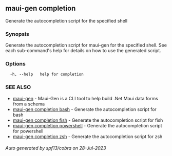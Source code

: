 ## maui-gen completion

Generate the autocompletion script for the specified shell

### Synopsis

Generate the autocompletion script for maui-gen for the specified shell.
See each sub-command's help for details on how to use the generated script.


### Options

```
  -h, --help   help for completion
```

### SEE ALSO

* [maui-gen](maui-gen.md)	 - Maui-Gen is a CLI tool to help build .Net Maui data forms from a schema
* [maui-gen completion bash](maui-gen_completion_bash.md)	 - Generate the autocompletion script for bash
* [maui-gen completion fish](maui-gen_completion_fish.md)	 - Generate the autocompletion script for fish
* [maui-gen completion powershell](maui-gen_completion_powershell.md)	 - Generate the autocompletion script for powershell
* [maui-gen completion zsh](maui-gen_completion_zsh.md)	 - Generate the autocompletion script for zsh

###### Auto generated by spf13/cobra on 28-Jul-2023
